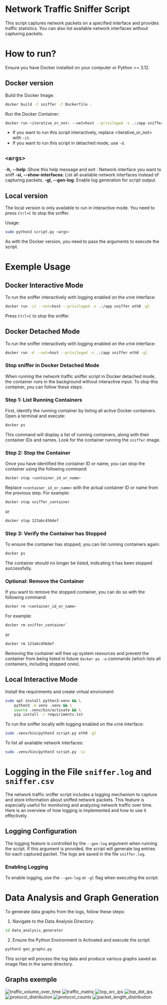 
# Network Traffic Sniffer Script
This script captures network packets on a specified interface and provides traffic statistics.
You can also list available network interfaces without capturing packets.

# How to run?
Ensure you have Docker installed on your computer or Python >= 3.12.

## Docker version
Build the Docker Image:
```bash
docker build -t sniffer -f Dockerfile .
```
Run the Docker Container:
```bash
docker run <iterative_or_not> --net=host --privileged -v .:/app sniffer <args>
```
- If you want to run this script interactively, replace <iterative_or_not> with `-it`.
- If you want to run this script in detached mode, use `-d`.

## `<args>`
**-h, --help** :Show this help message and exit
**<interface>**: Network interface you want to sniff 
**-si, --show-interfaces**: List all available network interfaces instead of capturing packets.
**-gl, --gen-log**: Enable log generation for script output.

## Local version
The local version is only available to run in interactive mode. You need to press `Ctrl+C` to stop the sniffer.

Usage:
```bash
sudo python3 script.py <args>
```
As with the Docker version, you need to pass the arguments to execute the script.

# Exemple Usage

## Docker Interactive Mode
To run the sniffer interactively with logging enabled on the `eth0` interface:
```bash
docker run -it --net=host --privileged -v .:/app sniffer eth0 -gl
```
Press `Ctrl+C` to stop the sniffer.

## Docker Detached Mode

To run the sniffer interactively with logging enabled on the `eth0` interface:
```bash
docker run -d --net=host --privileged -v .:/app sniffer eth0 -gl
```

### Stop sniffer in Docker Detached Mode

When running the network traffic sniffer script in Docker detached mode, the container runs in the background without interactive input. To stop this container, you can follow these steps:

### Step 1: List Running Containers

First, identify the running container by listing all active Docker containers. Open a terminal and execute:

```bash
docker ps
```

This command will display a list of running containers, along with their container IDs and names. Look for the container running the `sniffer` image.

### Step 2: Stop the Container

Once you have identified the container ID or name, you can stop the container using the following command:

```bash
docker stop <container_id_or_name>
```
Replace `<container_id_or_name>` with the actual container ID or name from the previous step. For example:

```bash
docker stop sniffer_container
```

or

```bash
docker stop 123abc456def
```

### Step 3: Verify the Container has Stopped

To ensure the container has stopped, you can list running containers again:

```bash
docker ps
```

The container should no longer be listed, indicating it has been stopped successfully.

### Optional: Remove the Container

If you want to remove the stopped container, you can do so with the following command:

```bash
docker rm <container_id_or_name>
```

For example:

```bash
docker rm sniffer_container` 
```

or

```bash
docker rm 123abc456def
```

Removing the container will free up system resources and prevent the container from being listed in future `docker ps -a` commands (which lists all containers, including stopped ones).
## Local Interactive Mode

Install the requiriments and create virtual enviroment:

```bash
sudo apt install python3-venv && \
    python3 -m venv .venv && \
    source .venv/bin/activate && \
    pip install -r requiriments.txt
```

To run the sniffer locally with logging enabled on the `eth0` interface:

```bash
sudo .venv/bin/python3 script.py eth0 -gl
```

To list all available network interfaces:

```bash
sudo .venv/bin/python3 script.py -si
```

# Logging in the File `sniffer.log` and `sniffer.csv`
The network traffic sniffer script includes a logging mechanism to capture and store information about sniffed network packets. This feature is especially useful for monitoring and analyzing network traffic over time. Here is an overview of how logging is implemented and how to use it effectively.
## Logging Configuration

The logging feature is controlled by the `--gen-log` argument when running the script. If this argument is provided, the script will generate log entries for each captured packet. The logs are saved in the file `sniffer.log`.

### Enabling Logging

To enable logging, use the `--gen-log` or `-gl` flag when executing the script:

# Data Analysis and Graph Generation
To generate data graphs from the logs, follow these steps:

1. Navigate to the Data Analysis Directory:

```bash
cd data_analysis_generator
```

2. Ensure the Python Environment is Activated and execute the script:

```bash
python3 gen_graphs.py
```

This script will process the log data and produce various graphs saved as image files in the same directory.

## Graphs exemple
![traffic_volume_over_time](https://github.com/user-attachments/assets/455bfaf0-4be2-410a-9697-625ac598cdcc)
![traffic_matrix](https://github.com/user-attachments/assets/5f32ff31-6935-431c-9001-c8dbca55aa30)
![top_src_ips](https://github.com/user-attachments/assets/f2e999d9-966f-46d9-9b08-0a9c7a007884)
![top_dst_ips](https://github.com/user-attachments/assets/13c1ed9b-29e1-43e5-8bef-4dec7700b5c5)
![protocol_distribution](https://github.com/user-attachments/assets/f93fa07b-389a-4d68-8e5d-cf8f8f182cc9)
![protocol_counts](https://github.com/user-attachments/assets/7a58de54-be91-4992-a532-3fe84f610e8b)
![packet_length_distribution](https://github.com/user-attachments/assets/66664012-9ea3-40fc-9154-1d7e5fa8382d)
